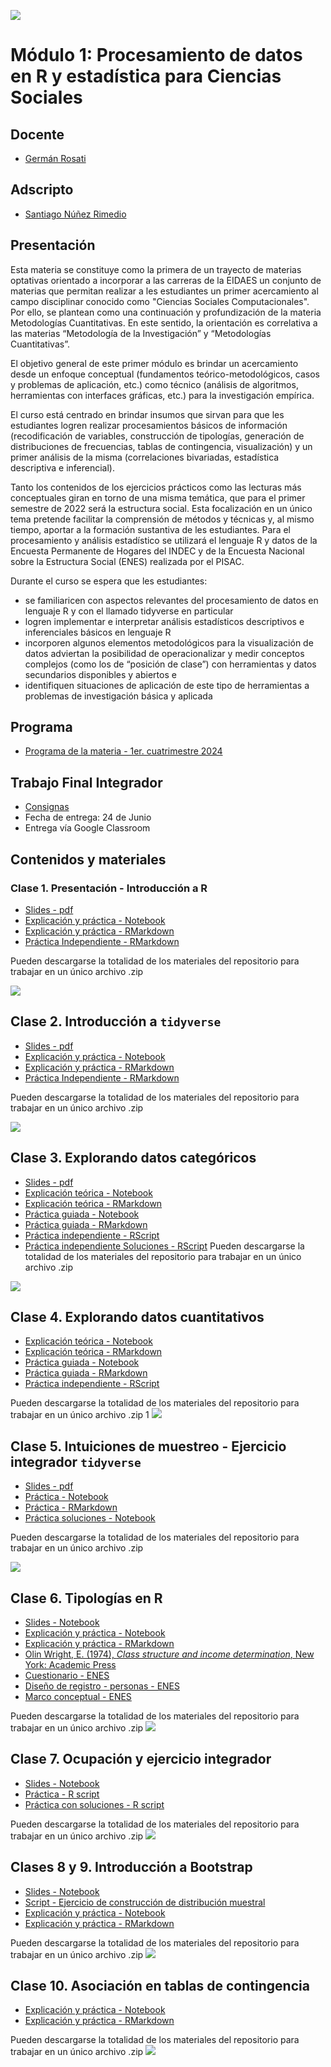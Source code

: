 ![](./imgs/LOGO-FactorData-Color.jpg)

# Módulo 1: Procesamiento de datos en R y estadística para Ciencias Sociales

## Docente
- [Germán Rosati](https://gefero.github.io/)

## Adscripto
- [Santiago Núñez Rimedio]()

## Presentación
Esta materia se constituye como la primera de un trayecto de materias optativas orientado a incorporar a las carreras de la EIDAES un conjunto de materias que permitan realizar a les estudiantes un primer acercamiento al campo disciplinar conocido como "Ciencias Sociales Computacionales". Por ello, se plantean como una continuación y profundización de la materia Metodologías Cuantitativas. En este sentido, la orientación es correlativa a las materias “Metodología de la Investigación” y “Metodologías Cuantitativas”.

El objetivo general de este primer módulo es brindar un acercamiento desde un enfoque conceptual (fundamentos teórico-metodológicos, casos y problemas de aplicación, etc.) como técnico (análisis de algoritmos, herramientas con interfaces gráficas, etc.) para la investigación empírica.

El curso está centrado en brindar insumos que sirvan para que les estudiantes logren realizar procesamientos básicos de información (recodificación de variables, construcción de tipologías, generación de distribuciones de frecuencias, tablas de contingencia, visualización) y un primer análisis de la misma (correlaciones bivariadas, estadística descriptiva e inferencial).

Tanto los contenidos de los ejercicios prácticos como las lecturas más conceptuales giran en torno de una misma temática, que para el primer semestre de 2022 será la estructura social. Esta focalización en un único tema pretende facilitar la comprensión de métodos y técnicas y, al mismo tiempo, aportar a la formación sustantiva de les estudiantes. Para el procesamiento y análisis estadístico se utilizará el lenguaje R y datos de la Encuesta Permanente de Hogares del INDEC y de la Encuesta Nacional sobre la Estructura Social (ENES) realizada por el PISAC.

Durante el curso se espera que les estudiantes:

- se familiaricen con aspectos relevantes del procesamiento de datos en lenguaje R y con el llamado tidyverse en particular
- logren implementar e interpretar análisis estadísticos descriptivos e inferenciales básicos en lenguaje R
- incorporen algunos elementos metodológicos para la visualización de datos
adviertan la posibilidad de operacionalizar y medir conceptos complejos (como los de “posición de clase”) con herramientas y datos secundarios disponibles y abiertos e
- identifiquen situaciones de aplicación de este tipo de herramientas a problemas de investigación básica y aplicada

## Programa
- [Programa de la materia - 1er. cuatrimestre 2024](https://docs.google.com/document/d/1e1xa9xs47hFTcJYBnCbcaT28PRFmjgBflx2ylJNyYJY/edit?usp=sharing)

## Trabajo Final Integrador
- [Consignas](https://docs.google.com/document/d/16N3dNuAa5tgU1LhGq-m88OUNORRd_7NJCPK-FrNd5xE/edit?usp=sharing)
- Fecha de entrega: 24 de Junio
- Entrega vía Google Classroom

## Contenidos y materiales
### Clase 1. Presentación - Introducción a R
- [Slides - pdf](./clase1/M1_Clase_1.pdf)
- [Explicación y práctica - Notebook](./clase1/Clase_1.html)
- [Explicación y práctica - RMarkdown](./clase1/Clase_1.Rmd)
- [Práctica Independiente - RMarkdown](./clase1/Clase_1_practica.R)

Pueden descargarse la totalidad de los materiales del repositorio para trabajar en un único archivo .zip

[![](./imgs/Download.png)](./clase1/clase1.zip)


## Clase 2. Introducción a `tidyverse`
- [Slides - pdf](./clase2/M1_Clase_2.pdf)
- [Explicación y práctica - Notebook](./clase2/Clase_2.html)
- [Explicación y práctica - RMarkdown](./clase2/Clase_2.Rmd)
- [Práctica Independiente - RMarkdown](./clase2/Clase_2_practica.R)

Pueden descargarse la totalidad de los materiales del repositorio para trabajar en un único archivo .zip

[![](./imgs/Download.png)](./clase2/clase2.zip)


## Clase 3. Explorando datos categóricos
- [Slides - pdf](./clase3/M1_Clase_3.pdf)
- [Explicación teórica - Notebook](./clase3/Clase_3_Teoria.html)
- [Explicación teórica - RMarkdown](./clase3/Clase_3_Teoria.Rmd)
- [Práctica guiada - Notebook](./clase3/Clase_3_Practica.html)
- [Práctica guiada - RMarkdown](./clase3/Clase_3_Practica.Rmd)
- [Práctica independiente - RScript](./clase3/Clase_3_practica_independiente.R)
- [Práctica independiente Soluciones - RScript](./clase3/Clase_3_practica_independiente_soluciones.R)
Pueden descargarse la totalidad de los materiales del repositorio para trabajar en un único archivo .zip

[![](./imgs/Download.png)](./clase3/clase3.zip)


## Clase 4. Explorando datos cuantitativos
- [Explicación teórica - Notebook](./clase4/Clase_4_Teoria.html)
- [Explicación teórica - RMarkdown](./clase4/Clase_4_Teoria.Rmd)
- [Práctica guiada - Notebook](./clase4/Clase_4_Practica.html)
- [Práctica guiada - RMarkdown](./clase4/Clase_4_Practica.Rmd)
- [Práctica independiente - RScript](./clase4/Clase_4_practica_independiente.R)

Pueden descargarse la totalidad de los materiales del repositorio para trabajar en un único archivo .zip
1
[![](./imgs/Download.png)](./clase4/clase4.zip)


## Clase 5. Intuiciones de muestreo -  Ejercicio integrador `tidyverse`
- [Slides - pdf](./clase5/M1_Clase_5.pdf)
- [Práctica - Notebook](./clase5/Clase_5.html)
- [Práctica - RMarkdown](./clase5/Clase_5.Rmd)
- [Práctica soluciones - Notebook](./clase5/Clase_5_soluciones.html)

Pueden descargarse la totalidad de los materiales del repositorio para trabajar en un único archivo .zip

[![](./imgs/Download.png)](./clase5/clase5.zip)


## Clase 6. Tipologías en R
- [Slides - Notebook](./clase6/M1_Clase_6.pdf)
- [Explicación y práctica - Notebook](./clase6/Clase_6_Esquema_EOW.html)
- [Explicación y práctica - RMarkdown](./clase6/Clase_6_Esquema_EOW.Rmd)
- [Olin Wright, E. (1974), _Class structure and income determination_, New York: Academic Press](https://drive.google.com/file/d/1_uzxqlkOmx_AG6T1uqILvNZIK9hIS4mN/view?usp=sharing)
- [Cuestionario - ENES](./clase6/material_pisac/formulario_enes.pdf)
- [Diseño de registro - personas - ENES](./clase6/material_pisac/manual_codigos_base_personas.pdf)
- [Marco conceptual - ENES](./clase6/material_pisac/marco_teorico_metodologico_enes_pisac.pdf)

Pueden descargarse la totalidad de los materiales del repositorio para trabajar en un único archivo .zip
[![](./imgs/Download.png)](./clase6/clase6.zip)


## Clase 7. Ocupación y ejercicio integrador
- [Slides - Notebook](./clase7/M1_Clase_7.pdf)
- [Práctica - R script](./clase7/Clase_7_ejercicio.R)
- [Práctica con soluciones - R script](./clase7/Clase_7_ejercicio_SOLUCIONES.R)

Pueden descargarse la totalidad de los materiales del repositorio para trabajar en un único archivo .zip
[![](./imgs/Download.png)](./clase7/clase7.zip)


## Clases 8 y 9. Introducción a Bootstrap
- [Slides - Notebook](./clase8_9/M1_Clase_8.pdf)
- [Script - Ejercicio de construcción de distribución muestral](./clase8/Distribuciones_muestrales.R) 
- [Explicación y práctica - Notebook](./clase8_9/Clase_8_9_PdHip.html)
- [Explicación y práctica - RMarkdown](./clase8_9/Clase_8_9_PdHip.Rmd)

Pueden descargarse la totalidad de los materiales del repositorio para trabajar en un único archivo .zip
[![](./imgs/Download.png)](./clase8_9/clase8_9.zip)


## Clase 10. Asociación en tablas de contingencia
- [Explicación y práctica - Notebook](./clase10/Clase_10_asociacion_tablas.html)
- [Explicación y práctica - RMarkdown](./clase10/Clase_10_asociacion_tablas.Rmd)

Pueden descargarse la totalidad de los materiales del repositorio para trabajar en un único archivo .zip
[![](./imgs/Download.png)](./clase10/clase10.zip)
